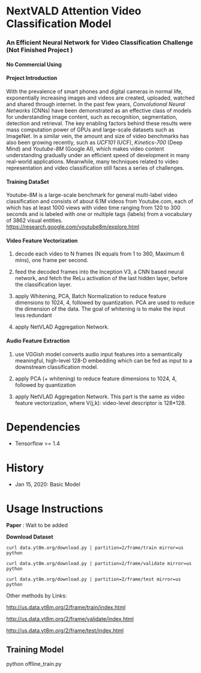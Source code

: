 # NextVALD Attention Video Classification Model
### **An Efficient Neural Network for Video Classification Challenge (Not Finished Project )**
#### No Commercial Using
#### Project Introduction
With the prevalence of smart phones and digital cameras in normal life, exponentially increasing images and videos are created, uploaded, watched and shared through internet. In the past few years, _Convolutional Neural Networks_ (CNNs) have been demonstrated as an effective class of models for understanding image content, such as recognition, segmentation, detection and retrieval. The key enabling factors behind these results were mass computation power of GPUs and large-scale datasets such as ImageNet. In a similar vein, the amount and size of video benchmarks has also been growing recently, such as _UCF101_ (UCF), _Kinetics-700_ (Deep Mind) and _Youtube-8M_ (Google AI), which makes video content understanding gradually under an efficient speed of development in many real-world applications. Meanwhile, many techniques related to video representation and video classification still faces a series of challenges.

#### Training DataSet
Youtube-8M is a large-scale benchmark for general multi-label video classification and consists of about 6.1M videos from Youtube.com, each of which has at least 1000 views with video time ranging from 120 to 300 seconds and is labeled with one or multiple tags (labels) from a vocabulary of 3862 visual entities. 
https://research.google.com/youtube8m/explore.html


#### Video Feature Vectorization
1.	decode each video to N frames (N equals from 1 to 360, Maximum 6 mins), one frame per second.

2.	feed the decoded frames into the Inception V3, a CNN based neural network, and fetch the ReLu activation of the last hidden layer, before the classification layer.

3. apply Whitening, PCA, Batch Normalization to reduce feature dimensions to 1024, 4, followed by quantization. PCA are used to reduce the dimension of the data. The goal of whitening is to make the input less redundant
4. apply NetVLAD Aggregation Network.


#### Audio Feature Extraction
1.	use VGGish model converts audio input features into a semantically meaningful, high-level 128-D embedding which can be fed as input to a downstream classification model.

2.	apply PCA (+ whitening) to reduce feature dimensions to 1024, 4, followed by quantization

3.	apply NetVLAD Aggregation Network. This part is the same as video feature vectorization, where V(j,k): video-level descriptor is 128*128. 	



# Dependencies
- Tensorflow >= 1.4


# History
- Jan 15, 2020: Basic Model



# Usage Instructions

**Paper** : Wait to be added


**Download Dataset** 

``curl data.yt8m.org/download.py | partition=2/frame/train mirror=us python ``

``curl data.yt8m.org/download.py | partition=2/frame/validate mirror=us python ``

``curl data.yt8m.org/download.py | partition=2/frame/test mirror=us python``

Other methods by Links:

http://us.data.yt8m.org/2/frame/train/index.html  

http://us.data.yt8m.org/2/frame/validate/index.html  

http://us.data.yt8m.org/2/frame/test/index.html 


## **Training Model**
python offline_train.py
